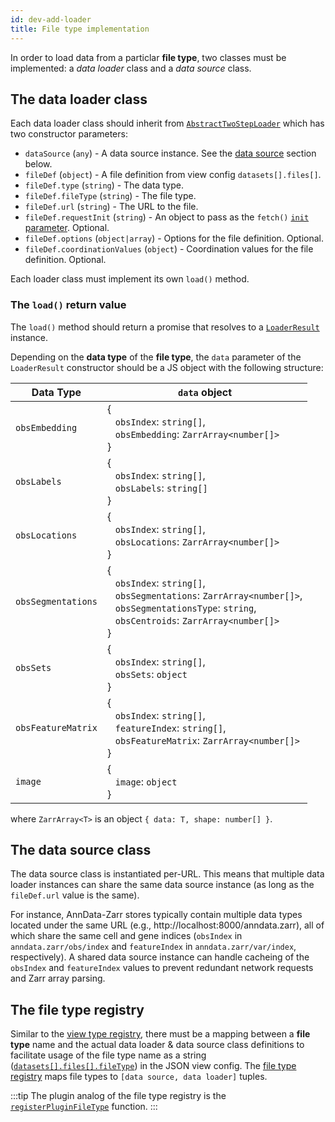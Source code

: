 ```yaml
---
id: dev-add-loader
title: File type implementation
---
```


In order to load data from a particlar **file type**, two classes must be implemented: a _data loader_ class and a _data source_ class.

## The data loader class

Each data loader class should inherit from [`AbstractTwoStepLoader`](https://github.com/vitessce/vitessce/blob/main/src/loaders/AbstractTwoStepLoader.js) which has two constructor parameters:

- `dataSource` (`any`) - A data source instance. See the [data source](#the-data-source) section below.
- `fileDef` (`object`) - A file definition from view config `datasets[].files[]`.
- `fileDef.type` (`string`) - The data type.
- `fileDef.fileType` (`string`) - The file type.
- `fileDef.url` (`string`) - The URL to the file.
- `fileDef.requestInit` (`string`) - An object to pass as the `fetch()` [`init` parameter](https://developer.mozilla.org/en-US/docs/Web/API/fetch#parameters). Optional.
- `fileDef.options` (`object|array`) - Options for the file definition. Optional.
- `fileDef.coordinationValues` (`object`) - Coordination values for the file definition. Optional.

Each loader class must implement its own `load()` method.

### The `load()` return value

The `load()` method should return a promise that resolves to a [`LoaderResult`](https://github.com/vitessce/vitessce/blob/main/src/loaders/LoaderResult.js) instance.

Depending on the **data type** of the **file type**, the `data` parameter of the `LoaderResult` constructor should be a JS object with the following structure:

| Data Type | `data` object |
|-----|-----|
| `obsEmbedding` | { <br/> &nbsp;&nbsp; `obsIndex`: `string[]`, <br/> &nbsp;&nbsp; `obsEmbedding`: `ZarrArray<number[]>` <br/> } |
| `obsLabels` | { <br/> &nbsp;&nbsp; `obsIndex`: `string[]`, <br/> &nbsp;&nbsp; `obsLabels`: `string[]`  <br/> } |
| `obsLocations` | { <br/> &nbsp;&nbsp; `obsIndex`: `string[]`, <br/> &nbsp;&nbsp; `obsLocations`: `ZarrArray<number[]>` <br/> } |
| `obsSegmentations` | { <br/> &nbsp;&nbsp; `obsIndex`: `string[]`, <br/> &nbsp;&nbsp; `obsSegmentations`: `ZarrArray<number[]>`, <br/> &nbsp;&nbsp; `obsSegmentationsType`: `string`, <br/> &nbsp;&nbsp; `obsCentroids`: `ZarrArray<number[]>` <br/> } |
| `obsSets` | { <br/> &nbsp;&nbsp; `obsIndex`: `string[]`, <br/> &nbsp;&nbsp; `obsSets`: `object` <br/> } |
| `obsFeatureMatrix` | { <br/> &nbsp;&nbsp; `obsIndex`: `string[]`, <br/> &nbsp;&nbsp; `featureIndex`: `string[]`, <br/> &nbsp;&nbsp; `obsFeatureMatrix`: `ZarrArray<number[]>` <br/> } |
| `image` | { <br/> &nbsp;&nbsp; `image`: `object` <br/> } |

where `ZarrArray<T>` is an object `{ data: T, shape: number[] }`. 

## The data source class

The data source class is instantiated per-URL.
This means that multiple data loader instances can share the same data source instance (as long as the `fileDef.url` value is the same).

For instance, AnnData-Zarr stores typically contain multiple data types located under the same URL (e.g., http://localhost:8000/anndata.zarr), all of which share the same cell and gene indices (`obsIndex` in `anndata.zarr/obs/index` and `featureIndex` in `anndata.zarr/var/index`, respectively). A shared data source instance can handle cacheing of the `obsIndex` and `featureIndex` values to prevent redundant network requests and Zarr array parsing.

## The file type registry

Similar to the [view type registry](/docs/dev-add-component/#the-view-type-registry), there must be a mapping between a **file type** name and the actual data loader & data source class definitions to facilitate usage of the file type name as a string ([`datasets[].files[].fileType`](/docs/view-config-json/#datasets)) in the JSON view config. 
The [file type registry](https://github.com/vitessce/vitessce/blob/main/src/loaders/types.js) maps file types to `[data source, data loader]` tuples.

:::tip
The plugin analog of the file type registry is the [`registerPluginFileType`](/docs/dev-plugins/#plugin-file-types) function.
:::